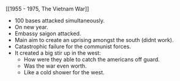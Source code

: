 [[1955 - 1975, The Vietnam War]]

- 100 bases attacked simultaneously.
- On new year.
- Embassy saigon attacked.
- Main aim to create an uprising amongst the south (didnt work).
- Catastrophic failure for the communist forces.
- It created a big stir up in the west:
	- How were they able to catch the americans off guard.
	- Was the war even worth.
	- Like a cold shower for the west.